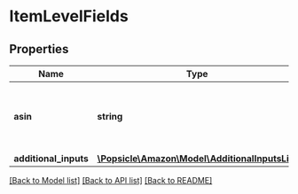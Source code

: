 # ItemLevelFields

## Properties
Name | Type | Description | Notes
------------ | ------------- | ------------- | -------------
**asin** | **string** | The Amazon Standard Identification Number (ASIN) of the item. | 
**additional_inputs** | [**\Popsicle\Amazon\Model\AdditionalInputsList**](AdditionalInputsList.md) |  | 

[[Back to Model list]](../../README.md#documentation-for-models) [[Back to API list]](../../README.md#documentation-for-api-endpoints) [[Back to README]](../../README.md)


